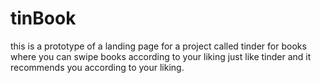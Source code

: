 # tinBook
this is a prototype of a landing page for a project called tinder for books where you can swipe books according to your liking just like tinder and it recommends you according to your liking. 
